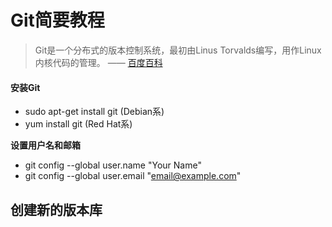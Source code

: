 # Git简要教程
> Git是一个分布式的版本控制系统，最初由Linus Torvalds编写，用作Linux内核代码的管理。    —— [百度百科](http://baike.baidu.com/link?url=oTyn9kHmPS2fiBhhZMYJztsVHGzxhxsORndyVKGm5soYJS68vrpsF7yRzM6gJEZf2Hcn3yrLE-MjIcCkNw1Cqq)  
  
#### 安装Git
* sudo apt-get install git (Debian系)
* yum install git (Red Hat系)
 
**设置用户名和邮箱**
* git config --global user.name "Your Name"
* git config --global user.email "email@example.com"
 
## 创建新的版本库
